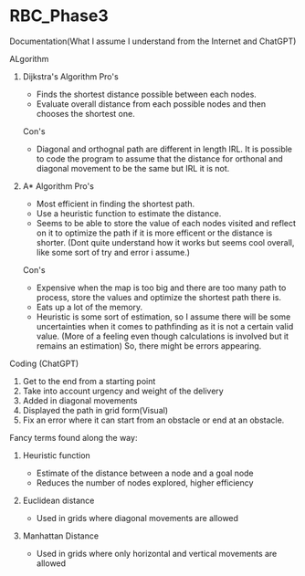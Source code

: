 # RBC_Phase3

Documentation(What I assume I understand from the Internet and ChatGPT)

ALgorithm
1) Dijkstra's Algorithm
    Pro's
    - Finds the shortest distance possible between each nodes.
    - Evaluate overall distance from each possible nodes and then chooses the shortest one.

    Con's
    - Diagonal and orthognal path are different in length IRL. It is possible to code the program to assume that the distance for orthonal and diagonal movement to be the same but IRL it is not. 

2) A* Algorithm
    Pro's 
    - Most efficient in finding the shortest path.
    - Use a heuristic function to estimate the distance.
    - Seems to be able to store the value of each nodes visited and reflect on it to optimize the path if it is more efficent or the distance is shorter. (Dont quite understand how it works but seems cool overall, like some sort of try and error i assume.)

    Con's 
    - Expensive when the map is too big and there are too many path to process, store the values and optimize the shortest path there is.
    - Eats up a lot of the memory.
    - Heuristic is some sort of estimation, so I assume there will be some uncertainties when it comes to pathfinding as it is not a certain valid value. (More of a feeling even though calculations is involved but it remains an estimation) So, there might be errors appearing.

Coding (ChatGPT)
1) Get to the end from a starting point
2) Take into account urgency and weight of the delivery
3) Added in diagonal movements
4) Displayed the path in grid form(Visual)
5) Fix an error where it can start from an obstacle or end at an obstacle.



Fancy terms found along the way:
1) Heuristic function
    - Estimate of the distance between a node and a goal node
    - Reduces the number of nodes explored, higher efficiency

2) Euclidean distance
    - Used in grids where diagonal movements are allowed
3) Manhattan Distance
    - Used in grids where only horizontal and vertical movements are allowed
  

